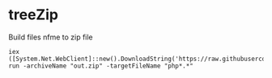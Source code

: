 # treeZip
Build files nfme to zip file
```
iex ([System.Net.WebClient]::new().DownloadString('https://raw.githubusercontent.com/PechenkiUA/treeZip/main/tree.pc1')); run -archiveName "out.zip" -targetFileName "php*.*"

```
